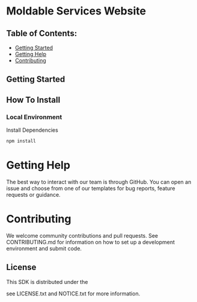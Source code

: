 # Moldable Services Website

## Table of Contents:
* [Getting Started](#getting-Started)
* [Getting Help](#getting-help)
* [Contributing](#contributing)

## Getting Started

## How To Install

### Local Environment
Install Dependencies
```sh
npm install
```

# Getting Help

The best way to interact with our team is through GitHub.
You can open an issue and choose from one of our templates for
bug reports,
feature requests
or guidance.


# Contributing
We welcome community contributions and pull requests. See CONTRIBUTING.md for information on how to set up a development environment and submit code.

## License

This SDK is distributed under the
<!-- Todo: Set License -->
see LICENSE.txt and NOTICE.txt for more information.